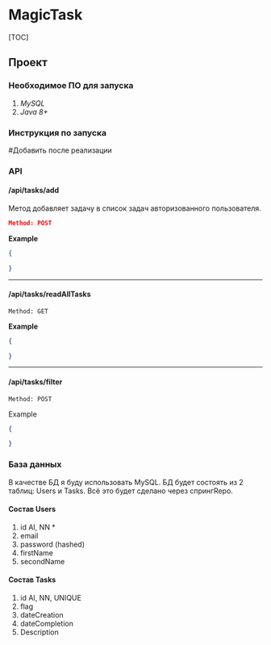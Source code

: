 # MagicTask

[TOC]



## Проект

### Необходимое ПО для запуска

1. *MySQL*
2. *Java 8+*

### Инструкция по запуска 

#Добавить после реализации 

### API

#### /api/tasks/add

Метод добавляет задачу в список задач авторизованного пользователя.

```json
Method: POST
```

**Example**

```json
{
    
}
```

------



#### /api/tasks/readAllTasks

```
Method: GET
```

**Example**

```json
{
    
}
```

------



#### /api/tasks/filter

```
Method: POST
```

Example

```json
{
    
}
```



### База данных

В качестве БД я буду использовать MySQL. БД будет состоять из 2 таблиц: Users и Tasks. Всё это будет сделано через спрингRepo.

#### Состав Users

1. id AI, NN *
2. email
3. password (hashed)
4. firstName
5. secondName

#### Состав Tasks

1. id AI, NN, UNIQUE
2. flag
3. dateCreation
4. dateCompletion 
5. Description 







#### 